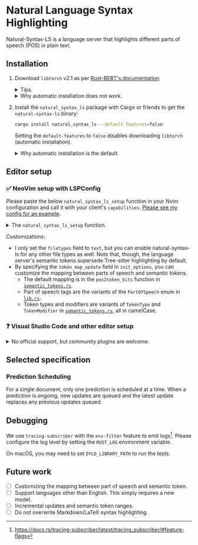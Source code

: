 # Natural Language Syntax Highlighting

Natural-Syntax-LS is a language server that highlights different parts of
speech (POS) in plain text.

## Installation

1. Download `libtorch` v2.1 as per
    [Rust-BERT's documentation][download-torch].
    <details><summary>Tips.</summary>

    You can figure out the URL to download `libtorch` [in tch-rs' build
    script](https://github.com/LaurentMazare/tch-rs/blob/5480d6fd4be12e748e0d87555db54a5f6e74edf2/torch-sys/build.rs#L311).
    The `LIBTORCH` variable should be the `torch/` directory.

    </details>
    <details><summary>Why automatic installation does not work.</summary>

    Rust-BERT has an "automatic installation" option that
    uses tch-rs' build script to download `libtorch`.
    However,
    the binary produced this way does not run because that `libtorch` is not on
    `LD_LIBRARY_PATH`.
    Alternatively, you could statically link `libtorch`,
    but that would
    [require you to download `libtorch` yourself][tch-static-linking] anyway.

    </details>
1. Install the `natural_syntax_ls` package with Cargo or friends to
    get the `natural-syntax-ls` binary:

    ```sh
    cargo install natural_syntax_ls --default-features=false
    ```

    Setting the `default-features` to
    `false` disables downloading `libtorch` (automatic installation).

    <details><summary>Why automatic installation is the default.</summary>

    Because otherwise it would be a pain to run the continuous integration.

    </details>

## Editor setup

### ✅ NeoVim setup with LSPConfig

Please paste the below `natural_syntax_ls_setup` function in
your Nvim configuration and call it with your client's `capabilities`.
[Please see my config for an
example](https://github.com/SichangHe/.config/blob/b0961205a060d3588f56e97fd066a35424fe64a9/nvim/lua/plugins/lsp.lua#L301).

<details><summary>The <code>natural_syntax_ls_setup</code> function.</summary>

```lua
local function natural_syntax_ls_setup(capabilities)
    local lspconfig = require('lspconfig')
    require('lspconfig.configs')['natural_syntax_ls'] = {
        default_config = {
            cmd = { 'natural-syntax-ls' },
            filetypes = { 'text' },
            single_file_support = true,
        },
        docs = {
            description = [[The Natural Syntax Language Server for highlighting parts of speech.]],
        },
    }
    lspconfig['natural_syntax_ls'].setup {
        capabilities,
        init_options = {
            token_map_update = {
                -- Customize your POS-token mapping here. E.g.:
                --[[
                -- Disable coordinating conjunctions highlighting.
                CC = vim.NIL, -- `nil` does not work because it gets ignored.
                -- Highlight wh-determiners as enum members without any modifiers.
                WDT = { type = "enumMember" },
                -- Highlight determiners as read-only classes.
                DT = { type = "class", modifiers = { "readonly" } },
                ]]
            },
        },
    }
end
```

</details>

Customizations:

- I only set the `filetypes` field to `text`,
    but you can enable natural-syntax-ls for any other file types as well.
    Note that, though,
    the language server's semantic tokens supersede Tree-sitter highlighting by
    default.
- By specifying the `token_map_update` field in `init_options`,
    you can customize the mapping between parts of speech and semantic tokens.
    - The default mapping is in the `pos2token_bits` function in
        [`semantic_tokens.rs`][semantic_tokens.rs].
    - Part of speech tags are the variants of the `PartOfSpeech` enum in
        [`lib.rs`](https://github.com/SichangHe/natural_syntax/blob/main/src/lib.rs).
    - Token types and modifiers are variants of `TokenType` and
        `TokenModifier` in [`semantic_tokens.rs`][semantic_tokens.rs],
        all in camelCase.

### ❓ Visual Studio Code and other editor setup

<details>
<summary>No official support, but community plugins are welcome.</summary>

I do not currently use VSCode and these other editors,
so I do not wish to maintain plugins for them.

However,
it should be straightforward to implement plugins for them since
Natural-Syntax-LS implements the Language Server Protocol (LSP).
So,
please feel free to make a plugin yourself and create an issue for me to
link it here.

</details>

## Selected specification

### Prediction Scheduling

For a single document, only one prediction is scheduled at a time.
When a prediction is ongoing,
new updates are queued and
the latest update replaces any previous updates queued.

## Debugging

We use `tracing-subscriber` with the `env-filter` feature to
emit logs[^tracing-env-filter].
Please configure the log level by setting the `RUST_LOG` environment variable.

On macOS, you may need to set `DYLD_LIBRARY_PATH` to run the tests.

## Future work

- [ ] Customizing the mapping between part of speech and semantic token.
- [ ] Support languages other than English. This simply requires a new model.
- [ ] Incremental updates and semantic token ranges.
- [ ] Do not overwrite Markdown/LaTeX syntax highlighting.

[^tracing-env-filter]: <https://docs.rs/tracing-subscriber/latest/tracing_subscriber/#feature-flags>

[download-torch]: https://docs.rs/rust-bert/0.22.0/rust_bert/#manual-installation-recommended
[semantic_tokens.rs]: https://github.com/SichangHe/natural_syntax/blob/main/natural_syntax_ls/src/semantic_tokens.rs
[tch-static-linking]: https://github.com/LaurentMazare/tch-rs/tree/v2.1?tab=readme-ov-file#static-linking
